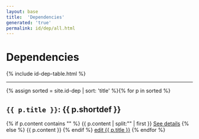 ```yaml
---
layout: base
title:  'Dependencies'
generated: 'true'
permalink: id/dep/all.html
---
```


# Dependencies

{% include id-dep-table.html %}

----------

{% assign sorted = site.id-dep | sort: 'title' %}{% for p in sorted %}
<a id="al-id-dep/{{ p.title }}" class="al-dest"/>
<h2><code>{{ p.title }}</code>: {{ p.shortdef }}</h2>
{% if p.content contains "<!--details-->" %}    
{{ p.content | split:"<!--details-->" | first }}
<a href="{{ p.title }}" class="al-doc">See details</a>
{% else %}
{{ p.content }}
{% endif %}
<a href="{{ site.git_edit }}/{% if p.collection %}{{ p.relative_path }}{% else %}{{ p.path }}{% endif %}" target="#">edit {{ p.title }}</a>
{% endfor %}
